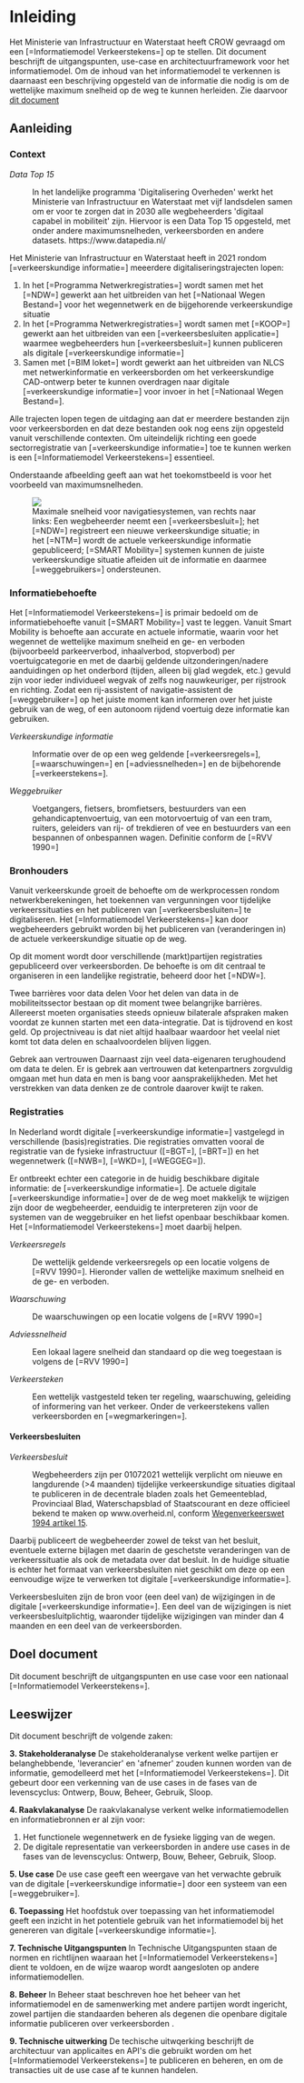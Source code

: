 # Inleiding

Het Ministerie van Infrastructuur en Waterstaat heeft CROW gevraagd om een [=Informatiemodel Verkeerstekens=] op te stellen. Dit document beschrijft de uitgangspunten, use-case en architectuurframework voor het informatiemodel. Om de inhoud van het informatiemodel te verkennen is daarnaast een beschrijving opgesteld van de informatie die nodig is om de wettelijke maximum snelheid op de weg te kunnen herleiden. Zie daarvoor [dit document](https://docs.crow.nl/verkeersborden/maximalesnelheid/)

## Aanleiding

### Context

<dfn data-lt="Data Top 15">Data Top 15</dfn>
<dd>In het landelijke programma 'Digitalisering Overheden' werkt het Ministerie van Infrastructuur en Waterstaat met vijf landsdelen samen om er voor te zorgen dat in 2030 alle wegbeheerders 'digitaal capabel in mobiliteit' zijn. Hiervoor is een Data Top 15 opgesteld, met onder andere maximumsnelheden, verkeersborden en andere datasets. https://www.datapedia.nl/ </dd>

Het Ministerie van Infrastructuur en Waterstaat heeft in 2021 rondom [=verkeerskundige informatie=] meeerdere digitaliseringstrajecten lopen: 

1. In het [=Programma Netwerkregistraties=] wordt samen met het [=NDW=] gewerkt aan het uitbreiden van het [=Nationaal Wegen Bestand=] voor het wegennetwerk en de bijgehorende verkeerskundige situatie 
2. In het [=Programma Netwerkregistraties=] wordt samen met [=KOOP=] gewerkt aan het uitbreiden van een [=verkeersbesluiten applicatie=] waarmee wegbeheerders hun [=verkeersbesluit=] kunnen publiceren als digitale [=verkeerskundige informatie=]
3. Samen met [=BIM loket=] wordt gewerkt aan het uitbreiden van NLCS met netwerkinformatie en verkeersborden om het verkeerskundige CAD-ontwerp beter te kunnen overdragen naar digitale [=verkeerskundige informatie=] voor invoer in het [=Nationaal Wegen Bestand=].

Alle trajecten lopen tegen de uitdaging aan dat er meerdere bestanden zijn voor verkeersborden en dat deze bestanden ook nog eens zijn opgesteld vanuit verschillende contexten. Om uiteindelijk richting een goede sectorregistratie van [=verkeerskundige informatie=] toe te kunnen werken is een [=Informatiemodel Verkeerstekens=] essentieel. 

Onderstaande afbeelding geeft aan wat het toekomstbeeld is voor het voorbeeld van maximumsnelheden. 

<figure>
<img src="./hoofdstukken/media/maximalesnelheid.PNG">
<figcaption>Maximale snelheid voor navigatiesystemen, van rechts naar links: Een wegbeheerder neemt een [=verkeersbesluit=]; het [=NDW=] registreert een nieuwe verkeerskundige situatie; in het [=NTM=] wordt de actuele verkeerskundige informatie gepubliceerd; [=SMART Mobility=] systemen kunnen de juiste verkeerskundige situatie afleiden uit de informatie en daarmee [=weggebruikers=] ondersteunen. </caption>
</figure>




### Informatiebehoefte

Het [=Informatiemodel Verkeerstekens=] is primair bedoeld om de informatiebehoefte vanuit [=SMART Mobility=] vast te leggen.  Vanuit Smart Mobility is behoefte aan accurate en actuele informatie, waarin voor het wegennet de wettelijke maximum snelheid en ge- en verboden (bijvoorbeeld parkeerverbod, inhaalverbod, stopverbod) per voertuigcategorie en met de daarbij geldende uitzonderingen/nadere aanduidingen op het onderbord (tijden, alleen bij glad wegdek, etc.) gevuld zijn voor ieder individueel wegvak of zelfs nog nauwkeuriger, per rijstrook en richting. Zodat een rij-assistent of navigatie-assistent de [=weggebruiker=] op het juiste moment kan informeren over het juiste gebruik van de weg, of een autonoom rijdend voertuig deze informatie kan gebruiken. 

<dfn data-lt="verkeerskundige informatie">Verkeerskundige informatie</dfn>
<dd>Informatie over de op een weg geldende [=verkeersregels=], [=waarschuwingen=] en [=adviessnelheden=] en de bijbehorende [=verkeerstekens=].</dd>

<dfn data-lt="weggebruiker|weggebruikers">Weggebruiker</dfn>
<dd>Voetgangers, fietsers, bromfietsers, bestuurders van een gehandicaptenvoertuig, van een motorvoertuig of van een tram, ruiters, geleiders van rij- of trekdieren of vee en bestuurders van een bespannen of onbespannen wagen. Definitie conform de [=RVV 1990=]</dd>

### Bronhouders

Vanuit verkeerskunde groeit de behoefte om de werkprocessen rondom netwerkberekeningen, het toekennen van vergunningen voor tijdelijke verkeerssituaties en het publiceren van [=verkeersbesluiten=] te digitaliseren. Het [=Informatiemodel Verkeerstekens=] kan door wegbeheerders gebruikt worden bij het publiceren van (veranderingen in) de actuele verkeerskundige situatie op de weg. 

Op dit moment wordt door verschillende (markt)partijen registraties gepubliceerd over verkeersborden. De behoefte is om dit centraal te organiseren in een landelijke registratie, beheerd door het [=NDW=].

Twee barrières voor data delen
Voor het delen van data in de mobiliteitssector bestaan op dit moment twee belangrijke barrières. Allereerst moeten organisaties steeds opnieuw bilaterale afspraken maken voordat ze kunnen starten met een data-integratie. Dat is tijdrovend en kost geld. Op projectniveau is dat niet altijd haalbaar waardoor het veelal niet komt tot data delen en schaalvoordelen blijven liggen.

Gebrek aan vertrouwen
Daarnaast zijn veel data-eigenaren terughoudend om data te delen. Er is gebrek aan vertrouwen dat ketenpartners zorgvuldig omgaan met hun data en men is bang voor aansprakelijkheden. Met het verstrekken van data denken ze de controle daarover kwijt te raken.

### Registraties

In Nederland wordt digitale [=verkeerskundige informatie=] vastgelegd in verschillende (basis)registraties. Die registraties omvatten vooral de registratie van de fysieke infrastructuur ([=BGT=], [=BRT=]) en het wegennetwerk ([=NWB=], [=WKD=], [=WEGGEG=]). 

Er ontbreekt echter een categorie in de huidig beschikbare digitale informatie: de [=verkeerskundige informatie=]. De actuele digitale [=verkeerskundige informatie=] over de de weg moet makkelijk te wijzigen zijn door de wegbeheerder, eenduidig te interpreteren zijn voor de systemen van de weggebruiker en het liefst openbaar beschikbaar komen. Het [=Informatiemodel Verkeerstekens=] moet daarbij helpen.


<dfn data-lt="verkeersregel|verkeersregels">Verkeersregels</dfn>
<dd>De wettelijk geldende verkeersregels op een locatie volgens de [=RVV 1990=]. Hieronder vallen de wettelijke maximum snelheid en de ge- en verboden. </dd>

<dfn data-lt="waarschuwingen|waarschuwing">Waarschuwing</dfn>
<dd>De waarschuwingen op een locatie volgens de [=RVV 1990=]</dd>

<dfn data-lt="Adviessnelheden|Adviessnelheid">Adviessnelheid</dfn>
<dd>Een lokaal lagere snelheid dan standaard op die weg toegestaan is volgens de [=RVV 1990=]</dd>

<dfn data-lt="verkeerstekens|verkeersteken">Verkeersteken</dfn>
<dd>Een wettelijk vastgesteld teken ter regeling, waarschuwing, geleiding of informering van het verkeer. Onder de verkeerstekens vallen verkeersborden en [=wegmarkeringen=].</dd>



#### Verkeersbesluiten
<dfn data-lt="Verkeersbesluit|Verkeersbesluiten">Verkeersbesluit</dfn>
<dd> Wegbeheerders zijn per 01072021 wettelijk verplicht om nieuwe  en langdurende (>4 maanden) tijdelijke verkeerskundige situaties digitaal te publiceren in de decentrale bladen zoals het Gemeenteblad, Provinciaal Blad, Waterschapsblad of Staatscourant en deze officieel bekend te maken op www.overheid.nl, conform <a href="https://wetten.overheid.nl/BWBR0006622/2021-10-19/#HoofdstukII_Paragraaf2_Artikel15">Wegenverkeerswet 1994 artikel 15</a>.
</dd>

 Daarbij publiceert de wegbeheerder zowel de tekst van het besluit, eventuele externe bijlagen met daarin de geschetste veranderingen van de verkeerssituatie als ook de metadata over dat besluit. In de huidige situatie is echter het formaat van verkeersbesluiten niet geschikt om deze op een eenvoudige wijze te verwerken tot digitale [=verkeerskundige informatie=].
 
Verkeersbesluiten zijn de bron voor (een deel van) de wijzigingen in de digitale [=verkeerskundige informatie=]. Een deel van de wijzigingen is niet verkeersbesluitplichtig, waaronder tijdelijke wijzigingen van minder dan 4 maanden en een deel van de verkeersborden. 


## Doel document

Dit document beschrijft de uitgangspunten en use case voor een nationaal [=Informatiemodel Verkeerstekens=].



## Leeswijzer

Dit document beschrijft de volgende zaken: 

**3. Stakeholderanalyse** De stakeholderanalyse verkent  welke partijen er belanghebbende, 'leverancier' en 'afnemer' zouden kunnen worden van de informatie, gemodelleerd met het [=Informatiemodel Verkeerstekens=]. Dit gebeurt door een verkenning van de use cases in de fases van de levenscyclus: Ontwerp, Bouw, Beheer, Gebruik, Sloop.

**4. Raakvlakanalyse** De raakvlakanalyse verkent welke informatiemodellen en informatiebronnen er al zijn voor:
1. Het functionele wegennetwerk en de fysieke ligging van de wegen.
2. De digitale representatie van verkeersborden in andere use cases in de fases van de levenscyclus: Ontwerp, Bouw, Beheer, Gebruik, Sloop.

**5. Use case** De use case geeft een weergave van het verwachte gebruik van de digitale [=verkeerskundige informatie=] door een systeem van een [=weggebruiker=].

**6. Toepassing** Het hoofdstuk over toepassing van het informatiemodel geeft een inzicht in het potentiele gebruik van het informatiemodel bij het genereren van digitale [=verkeerskundige informatie=].

**7. Technische Uitgangspunten** In Technische Uitgangspunten staan de normen en richtlijnen waaraan het [=Informatiemodel Verkeerstekens=] dient te voldoen, en de wijze waarop wordt aangesloten op andere informatiemodellen. 

**8. Beheer** In Beheer staat beschreven hoe het beheer van het informatiemodel en de samenwerking met andere partijen wordt ingericht, zowel partijen die standaarden beheren als degenen die openbare digitale informatie publiceren over verkeersborden .

**9. Technische uitwerking** De techische uitwqerking beschrijft de architectuur van applicaites en API's die gebruikt worden om het [=Informatiemodel Verkeerstekens=] te publiceren en beheren, en om de transacties uit de use case af te kunnen handelen.





